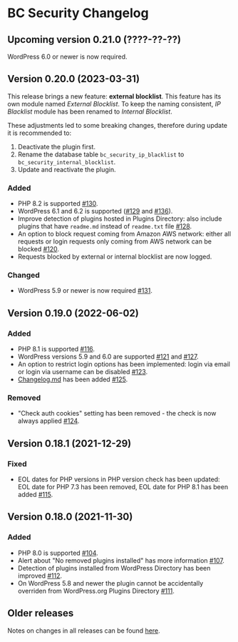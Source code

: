 # BC Security Changelog

## Upcoming version 0.21.0 (????-??-??)

WordPress 6.0 or newer is now required.

## Version 0.20.0 (2023-03-31)

This release brings a new feature: __external blocklist__. This feature has its own module named _External Blocklist_. To keep the naming consistent, _IP Blacklist_ module has been renamed to _Internal Blocklist_.

These adjustments led to some breaking changes, therefore during update it is recommended to:
1. Deactivate the plugin first.
2. Rename the database table `bc_security_ip_blacklist` to `bc_security_internal_blocklist`.
3. Update and reactivate the plugin.

### Added

* PHP 8.2 is supported [#130](https://github.com/chesio/bc-security/issues/130).
* WordPress 6.1 and 6.2 is supported ([#129](https://github.com/chesio/bc-security/issues/129) and [#136](https://github.com/chesio/bc-security/issues/136)).
* Improve detection of plugins hosted in Plugins Directory: also include plugins that have `readme.md` instead of `readme.txt` file [#128](https://github.com/chesio/bc-security/issues/128).
* An option to block request coming from Amazon AWS network: either all requests or login requests only coming from AWS network can be blocked [#120](https://github.com/chesio/bc-security/issues/120).
* Requests blocked by external or internal blocklist are now logged.

### Changed

* WordPress 5.9 or newer is now required [#131](https://github.com/chesio/bc-security/issues/131).

## Version 0.19.0 (2022-06-02)

### Added

* PHP 8.1 is supported [#116](https://github.com/chesio/bc-security/issues/116).
* WordPress versions 5.9 and 6.0 are supported [#121](https://github.com/chesio/bc-security/issues/121) and [#127](https://github.com/chesio/bc-security/issues/127).
* An option to restrict login options has been implemented: login via email or login via username can be disabled [#123](https://github.com/chesio/bc-security/issues/123).
* [Changelog.md](CHANGELOG.md) has been added [#125](https://github.com/chesio/bc-security/issues/125).

### Removed

* "Check auth cookies" setting has been removed - the check is now always applied [#124](https://github.com/chesio/bc-security/issues/124).

## Version 0.18.1 (2021-12-29)

### Fixed

* EOL dates for PHP versions in PHP version check has been updated: EOL date for PHP 7.3 has been removed, EOL date for PHP 8.1 has been added [#115](https://github.com/chesio/bc-security/issues/115).

## Version 0.18.0 (2021-11-30)

### Added

* PHP 8.0 is supported [#104](https://github.com/chesio/bc-security/issues/104).
* Alert about "No removed plugins installed" has more information [#107](https://github.com/chesio/bc-security/issues/107).
* Detection of plugins installed from WordPress Directory has been improved [#112](https://github.com/chesio/bc-security/issues/112).
* On WordPress 5.8 and newer the plugin cannot be accidentally overriden from WordPress.org Plugins Directory [#111](https://github.com/chesio/bc-security/issues/111).

## Older releases

Notes on changes in all releases can be found [here](https://github.com/chesio/bc-security/releases).
